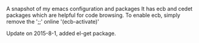 
A snapshot of my emacs configuration and packages
It has ecb and cedet packages which are helpful for code browsing.
To enable ecb, simply remove the ';;' online '(ecb-activate)'

Update on 2015-8-1, added el-get package.
